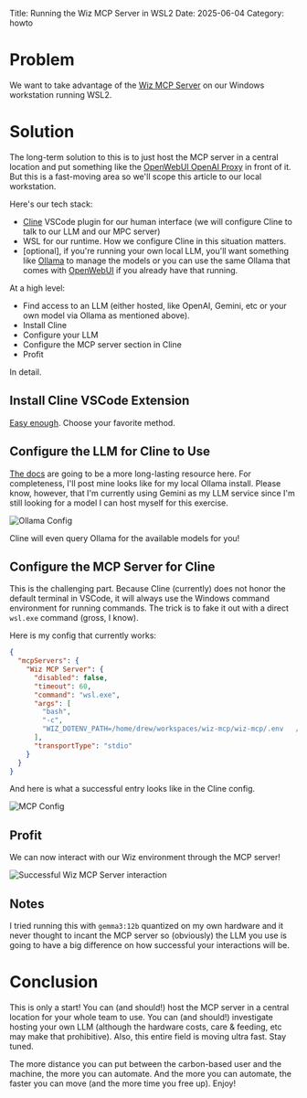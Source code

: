 Title: Running the Wiz MCP Server in WSL2
Date: 2025-06-04
Category: howto

# Problem

We want to take advantage of the [Wiz MCP Server](https://www.wiz.io/blog/introducing-mcp-server-for-wiz) on our Windows workstation running WSL2.


# Solution

The long-term solution to this is to just host the MCP server in a central location and put something like the [OpenWebUI OpenAI Proxy](https://docs.openwebui.com/openapi-servers/mcp/) in front of it. But this is a fast-moving area so we'll scope this article to our local workstation.

Here's our tech stack:

* [Cline](https://cline.bot/) VSCode plugin for our human interface (we will configure Cline to talk to our LLM and our MPC server)
* WSL for our runtime. How we configure Cline in this situation matters.
* [optional], if you're running your own local LLM, you'll want something like [Ollama](https://ollama.com/) to manage the models or you can use the same Ollama that comes with [OpenWebUI](https://docs.openwebui.com/) if you already have that running.

At a high level:

* Find access to an LLM (either hosted, like OpenAI, Gemini, etc or your own model via Ollama as mentioned above).
* Install Cline
* Configure your LLM
* Configure the MCP server section in Cline
* Profit

In detail.

## Install Cline VSCode Extension

[Easy enough](https://marketplace.visualstudio.com/items?itemName=saoudrizwan.claude-dev). Choose your favorite method.

## Configure the LLM for Cline to Use

[The docs](https://docs.cline.bot/mcp/configuring-mcp-servers) are going to be a more long-lasting resource here. For completeness, I'll post mine looks like for my local Ollama install. Please know, however, that I'm currently using Gemini as my LLM service since I'm still looking for a model I can host myself for this exercise.


<img src="{filename}images/wiz-mcp-01-cline-mcp-server-ollama.png" style="max-width:100%; height:auto;" alt="Ollama Config">


Cline will even query Ollama for the available models for you! 

## Configure the MCP Server for Cline

This is the challenging part. Because Cline (currently) does not honor the default terminal in VSCode, it will always use the Windows command environment for running commands. The trick is to fake it out with a direct `wsl.exe` command (gross, I know).

Here is my config that currently works:

```json
{
  "mcpServers": {
    "Wiz MCP Server": {
      "disabled": false,
      "timeout": 60,
      "command": "wsl.exe",
      "args": [
        "bash",
        "-c",
        "WIZ_DOTENV_PATH=/home/drew/workspaces/wiz-mcp/wiz-mcp/.env   /home/drew/.local/bin/uv --directory /home/drew/workspaces/wiz-mcp/wiz-mcp run --with mcp[cli] mcp run src/wiz_mcp_server/server.py"
      ],
      "transportType": "stdio"
    }
  }
}
```

And here is what a successful entry looks like in the Cline config.

<img src="{filename}images/wiz-mcp-02-cline-mcp-server-wiz.png" style="max-width:100%; height:auto;" alt="MCP Config">


## Profit

We can now interact with our Wiz environment through the MCP server!

<img src="{filename}images/wiz-mcp-03-profit.png" style="max-width:100%; height:auto;" alt="Successful Wiz MCP Server interaction">

## Notes

I tried running this with `gemma3:12b` quantized on my own hardware and it never thought to incant the MCP server so (obviously) the LLM you use is going to have a big difference on how successful your interactions will be. 

# Conclusion

This is only a start! You can (and should!) host the MCP server in a central location for your whole team to use. You can (and should!) investigate hosting your own LLM (although the hardware costs, care & feeding, etc may make that prohibitive). Also, this entire field is moving ultra fast. Stay tuned. 

The more distance you can put between the carbon-based user and the machine, the more you can automate. And the more you can automate, the faster you can move (and the more time you free up). Enjoy!